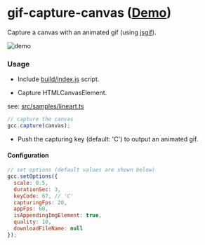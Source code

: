 # gif-capture-canvas ([Demo](https://abagames.github.io/gif-capture-canvas/index.html?lineart))

Capture a canvas with an animated gif (using [jsgif](https://github.com/antimatter15/jsgif)).

![demo](https://abagames.github.io/gif-capture-canvas/demo.gif)

### Usage

- Include [build/index.js](https://github.com/abagames/gif-capture-canvas/blob/master/build/index.js) script.

- Capture HTMLCanvasElement.

see: [src/samples/lineart.ts](https://github.com/abagames/gif-capture-canvas/blob/master/src/samples/lineart.ts)

```js
// capture the canvas
gcc.capture(canvas);
```

- Push the capturing key (default: 'C') to output an animated gif.

#### Configuration

```js
// set options (default values are shown below)
gcc.setOptions({
  scale: 0.5,
  durationSec: 3,
  keyCode: 67, // 'C'
  capturingFps: 20,
  appFps: 60,
  isAppendingImgElement: true,
  quality: 10,
  downloadFileName: null
});
```
